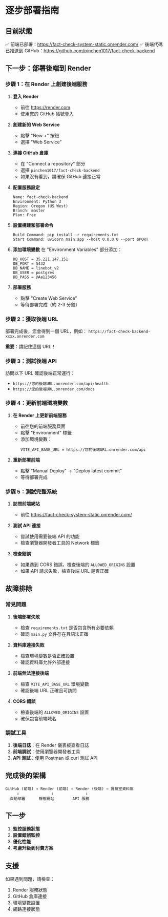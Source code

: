 # 逐步部署指南

## 目前狀態
✅ 前端已部署：https://fact-check-system-static.onrender.com/
✅ 後端代碼已推送到 GitHub：https://github.com/pinchen1017/fact-check-backend

## 下一步：部署後端到 Render

### 步驟 1：在 Render 上創建後端服務

1. **登入 Render**
   - 前往 https://render.com
   - 使用您的 GitHub 帳號登入

2. **創建新的 Web Service**
   - 點擊 "New +" 按鈕
   - 選擇 "Web Service"

3. **連接 GitHub 倉庫**
   - 在 "Connect a repository" 部分
   - 選擇 `pinchen1017/fact-check-backend`
   - 如果沒有看到，請確保 GitHub 連接正常

4. **配置服務設定**
   ```
   Name: fact-check-backend
   Environment: Python 3
   Region: Oregon (US West)
   Branch: master
   Plan: Free
   ```

5. **設置構建和部署命令**
   ```
   Build Command: pip install -r requirements.txt
   Start Command: uvicorn main:app --host 0.0.0.0 --port $PORT
   ```

6. **添加環境變數**
   在 "Environment Variables" 部分添加：
   ```
   DB_HOST = 35.221.147.151
   DB_PORT = 5432
   DB_NAME = linebot_v2
   DB_USER = postgres
   DB_PASS = @Aa123456
   ```

7. **部署服務**
   - 點擊 "Create Web Service"
   - 等待部署完成（約 2-3 分鐘）

### 步驟 2：獲取後端 URL

部署完成後，您會得到一個 URL，例如：
`https://fact-check-backend-xxxx.onrender.com`

**重要**：請記住這個 URL！

### 步驟 3：測試後端 API

訪問以下 URL 確認後端正常運行：
- `https://您的後端URL.onrender.com/api/health`
- `https://您的後端URL.onrender.com/docs`

### 步驟 4：更新前端環境變數

1. **在 Render 上更新前端服務**
   - 前往您的前端服務頁面
   - 點擊 "Environment" 標籤
   - 添加環境變數：
     ```
     VITE_API_BASE_URL = https://您的後端URL.onrender.com/api
     ```

2. **重新部署前端**
   - 點擊 "Manual Deploy" → "Deploy latest commit"
   - 等待部署完成

### 步驟 5：測試完整系統

1. **訪問前端網站**
   - 前往 https://fact-check-system-static.onrender.com/

2. **測試 API 連接**
   - 嘗試使用需要後端 API 的功能
   - 檢查瀏覽器開發者工具的 Network 標籤

3. **檢查錯誤**
   - 如果遇到 CORS 錯誤，檢查後端的 `ALLOWED_ORIGINS` 設置
   - 如果 API 請求失敗，檢查後端 URL 是否正確

## 故障排除

### 常見問題

1. **後端部署失敗**
   - 檢查 `requirements.txt` 是否包含所有必要依賴
   - 確認 `main.py` 文件存在且語法正確

2. **資料庫連接失敗**
   - 檢查環境變數是否正確設置
   - 確認資料庫允許外部連接

3. **前端無法連接後端**
   - 檢查 `VITE_API_BASE_URL` 環境變數
   - 確認後端 URL 正確且可訪問

4. **CORS 錯誤**
   - 檢查後端的 `ALLOWED_ORIGINS` 設置
   - 確保包含前端域名

### 調試工具

1. **後端日誌**：在 Render 儀表板查看日誌
2. **前端調試**：使用瀏覽器開發者工具
3. **API 測試**：使用 Postman 或 curl 測試 API

## 完成後的架構

```
GitHub (前端) → Render (前端) → Render (後端) → 實驗室資料庫
     ↓              ↓              ↓
  自動部署      靜態網站        API 服務
```

## 下一步

1. **監控服務狀態**
2. **設置錯誤監控**
3. **優化性能**
4. **考慮升級到付費方案**

## 支援

如果遇到問題，請檢查：
1. Render 服務狀態
2. GitHub 倉庫連接
3. 環境變數設置
4. 網路連接狀態
